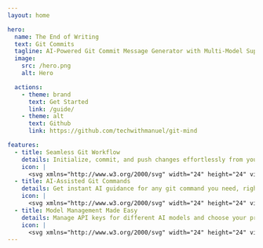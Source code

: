 ```yaml
---
layout: home

hero:
  name: The End of Writing
  text: Git Commits
  tagline: AI-Powered Git Commit Message Generator with Multi-Model Support
  image:
    src: /hero.png
    alt: Hero

  actions:
    - theme: brand
      text: Get Started
      link: /guide/
    - theme: alt
      text: Github
      link: https://github.com/techwithmanuel/git-mind

features:
  - title: Seamless Git Workflow
    details: Initialize, commit, and push changes effortlessly from your local repository to a remote one—all in a single streamlined process.
    icon: |
      <svg xmlns="http://www.w3.org/2000/svg" width="24" height="24" viewBox="0 0 24 24" fill="none" stroke="#6366f1" stroke-width="2" stroke-linecap="round" stroke-linejoin="round" class="lucide lucide-workflow"><rect width="8" height="8" x="3" y="3" rx="2"/><path d="M7 11v4a2 2 0 0 0 2 2h4"/><rect width="8" height="8" x="13" y="13" rx="2"/></svg>
  - title: AI-Assisted Git Commands
    details: Get instant AI guidance for any git command you need, right from your terminal. Simplify complex operations with ease.
    icon: |
      <svg xmlns="http://www.w3.org/2000/svg" width="24" height="24" viewBox="0 0 24 24" fill="none" stroke="#6366f1" stroke-width="2" stroke-linecap="round" stroke-linejoin="round" class="lucide lucide-square-terminal"><path d="m7 11 2-2-2-2"/><path d="M11 13h4"/><rect width="18" height="18" x="3" y="3" rx="2" ry="2"/></svg>
  - title: Model Management Made Easy
    details: Manage API keys for different AI models and choose your preferred one (Gemini, ChatGPT, or Claude AI) for a tailored experience.
    icon: |
      <svg xmlns="http://www.w3.org/2000/svg" width="24" height="24" viewBox="0 0 24 24" fill="none" stroke="#6366f1" stroke-width="2" stroke-linecap="round" stroke-linejoin="round" class="lucide lucide-folder-kanban"><path d="M4 20h16a2 2 0 0 0 2-2V8a2 2 0 0 0-2-2h-7.93a2 2 0 0 1-1.66-.9l-.82-1.2A2 2 0 0 0 7.93 3H4a2 2 0 0 0-2 2v13c0 1.1.9 2 2 2Z"/><path d="M8 10v4"/><path d="M12 10v2"/><path d="M16 10v6"/></svg>
---
```

